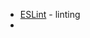 - [ESLint](https://marketplace.visualstudio.com/items?itemName=dbaeumer.vscode-eslint) - linting
- 
<!--stackedit_data:
eyJoaXN0b3J5IjpbMTMwNDc4ODUyN119
-->